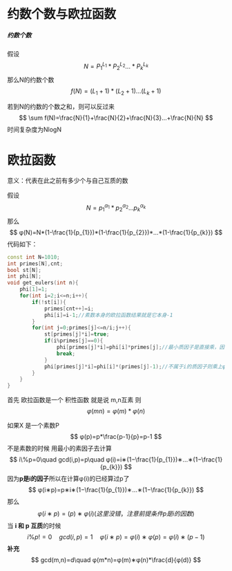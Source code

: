 # 约数个数与欧拉函数

##### **约数个数**

假设
$$
N=P_{1}^{L_{1}}*P_{2}^{L_{2}}...*P_{k}^{L_{k}}
$$
那么N的约数个数
$$
f(N)=(L_{1}+1)*(L_{2}+1)...(L_{k}+1)
$$


若到N的约数的个数之和，则可以反过来
$$
\sum f(N)=\frac{N}{1}+\frac{N}{2}+\frac{N}{3}...+\frac{N}{N}
$$
时间复杂度为NlogN



# 欧拉函数

意义：代表在此之前有多少个与自己互质的数

假设
$$
N=p_{1}^{α_{1}}*p_{2}^{α_{2}}...p_{k}^{α_{k}}
$$
那么
$$
φ(N)=N*(1-\frac{1}{p_{1}})*(1-\frac{1}{p_{2}})*...*(1-\frac{1}{p_{k}})
$$
代码如下：

```c++
const int N=1010;
int primes[N],cnt;
bool st[N];
int phi[N];
void get_eulers(int n){
    phi[1]=1;
    for(int i=2;i<=n;i++){
        if(!st[i]){
            primes[cnt++]=i;
            phi[i]=i-1;//素数本身的欧拉函数结果就是它本身-1
        }
        for(int j=0;primes[j]<=n/i;j++){
            st[primes[j]*i]=true;
            if(i%primes[j]==0){
                phi[primes[j]*i]=phi[i]*primes[j];//最小质因子是直接乘，因为φ(p[i])已经算过了,只用乘前面的p本身
                break;
            }
            phi[primes[j]*i]=phi[i]*(primes[j]-1);//不属于i的质因子则乘上φ(p[i])=p[i]-1
        }
    }
}
```

首先 欧拉函数是一个 积性函数 就是说 m,n互素 则
$$
φ(mn)=φ(m)*φ(n)
$$

如果X 是一个素数P
$$
φ(p)=p*\frac{p-1}{p}=p-1
$$
不是素数的时候 用最小的素因子去计算
$$
i\%p=0\quad gcd(i,p)=p\quad φ(i)=i∗(1−\frac{1}{p_{1}})∗…∗(1−\frac{1}{p_{k}})
$$
因为**p是i的因子**所以在计算φ(i)的已经算过p了 
$$
φ(i∗p)=p∗i∗(1−\frac{1}{p_{1}})∗…∗(1−\frac{1}{p_{k}})
$$
那么
$$
φ(i∗p)=(p)∗φ(i)(这里没错，注意前提条件p是i的因数)
$$
当 **i 和 p 互质**的时候
$$
i\%p!=0\quad gcd(i,p)=1\quad φ(i∗p)=φ(i)∗φ(p)=φ(i)∗(p−1)
$$
**补充**
$$
gcd(m,n)=d\quad φ(m*n)=φ(m)∗φ(n)*\frac{d}{φ(d)}
$$
